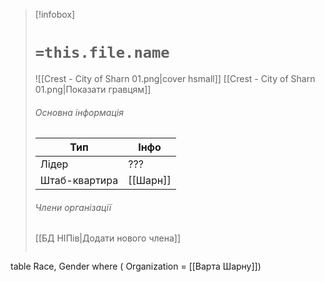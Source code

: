 > [!infobox]
> # `=this.file.name`
> ![[Crest - City of Sharn 01.png|cover hsmall]]
> [[Crest - City of Sharn 01.png|Показати гравцям]]
> ###### Основна інформація
> Тип | Інфо |
> ---|---|
> Лідер | ???
> Штаб-квартира | [[Шарн]]
> ###### Члени організації
> [[БД НІПів|Додати нового члена]]
> ```dataview
table Race, Gender
where ( Organization = [[Варта Шарну]])